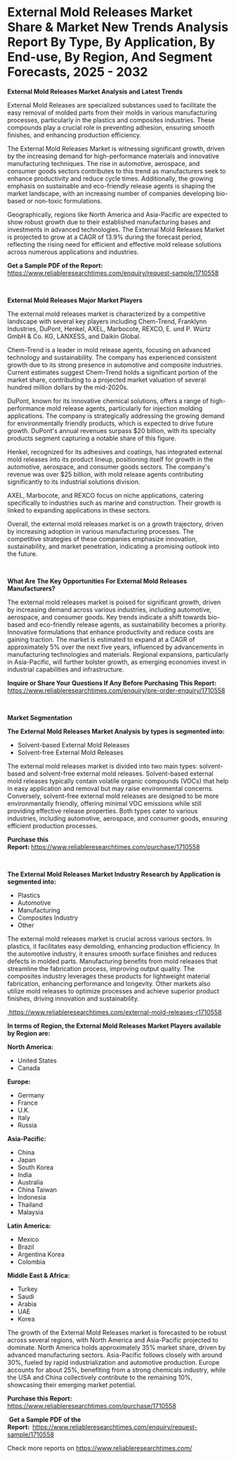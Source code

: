 <p><h1>External Mold Releases Market Share & Market New Trends Analysis Report By Type, By Application, By End-use, By Region, And Segment Forecasts, 2025 - 2032</h1></p><p><strong>External Mold Releases Market Analysis and Latest Trends</strong></p>
<p><p>External Mold Releases are specialized substances used to facilitate the easy removal of molded parts from their molds in various manufacturing processes, particularly in the plastics and composites industries. These compounds play a crucial role in preventing adhesion, ensuring smooth finishes, and enhancing production efficiency.</p><p>The External Mold Releases Market is witnessing significant growth, driven by the increasing demand for high-performance materials and innovative manufacturing techniques. The rise in automotive, aerospace, and consumer goods sectors contributes to this trend as manufacturers seek to enhance productivity and reduce cycle times. Additionally, the growing emphasis on sustainable and eco-friendly release agents is shaping the market landscape, with an increasing number of companies developing bio-based or non-toxic formulations.</p><p>Geographically, regions like North America and Asia-Pacific are expected to show robust growth due to their established manufacturing bases and investments in advanced technologies. The External Mold Releases Market is projected to grow at a CAGR of 13.9% during the forecast period, reflecting the rising need for efficient and effective mold release solutions across numerous applications and industries.</p></p>
<p><strong>Get a Sample PDF of the Report:&nbsp;</strong> <a href="https://www.reliableresearchtimes.com/enquiry/request-sample/1710558?utm_campaign=3034&utm_medium=2&utm_source=Github&utm_content=ia&utm_term=27032025&utm_id=external-mold-releases">https://www.reliableresearchtimes.com/enquiry/request-sample/1710558</a></p>
<p>&nbsp;</p>
<p><strong>External Mold Releases Major Market Players</strong></p>
<p><p>The external mold releases market is characterized by a competitive landscape with several key players including Chem-Trend, Franklynn Industries, DuPont, Henkel, AXEL, Marbocote, REXCO, E. und P. Würtz GmbH & Co. KG, LANXESS, and Daikin Global. </p><p>Chem-Trend is a leader in mold release agents, focusing on advanced technology and sustainability. The company has experienced consistent growth due to its strong presence in automotive and composite industries. Current estimates suggest Chem-Trend holds a significant portion of the market share, contributing to a projected market valuation of several hundred million dollars by the mid-2020s.</p><p>DuPont, known for its innovative chemical solutions, offers a range of high-performance mold release agents, particularly for injection molding applications. The company is strategically addressing the growing demand for environmentally friendly products, which is expected to drive future growth. DuPont's annual revenues surpass $20 billion, with its specialty products segment capturing a notable share of this figure.</p><p>Henkel, recognized for its adhesives and coatings, has integrated external mold releases into its product lineup, positioning itself for growth in the automotive, aerospace, and consumer goods sectors. The company's revenue was over $25 billion, with mold release agents contributing significantly to its industrial solutions division.</p><p>AXEL, Marbocote, and REXCO focus on niche applications, catering specifically to industries such as marine and construction. Their growth is linked to expanding applications in these sectors. </p><p>Overall, the external mold releases market is on a growth trajectory, driven by increasing adoption in various manufacturing processes. The competitive strategies of these companies emphasize innovation, sustainability, and market penetration, indicating a promising outlook into the future.</p></p>
<p>&nbsp;</p>
<p><strong>What Are The Key Opportunities For External Mold Releases Manufacturers?</strong></p>
<p><p>The external mold releases market is poised for significant growth, driven by increasing demand across various industries, including automotive, aerospace, and consumer goods. Key trends indicate a shift towards bio-based and eco-friendly release agents, as sustainability becomes a priority. Innovative formulations that enhance productivity and reduce costs are gaining traction. The market is estimated to expand at a CAGR of approximately 5% over the next five years, influenced by advancements in manufacturing technologies and materials. Regional expansions, particularly in Asia-Pacific, will further bolster growth, as emerging economies invest in industrial capabilities and infrastructure.</p></p>
<p><strong>Inquire or Share Your Questions If Any Before Purchasing This Report:</strong> <a href="https://www.reliableresearchtimes.com/enquiry/pre-order-enquiry/1710558?utm_campaign=3034&utm_medium=2&utm_source=Github&utm_content=ia&utm_term=27032025&utm_id=external-mold-releases">https://www.reliableresearchtimes.com/enquiry/pre-order-enquiry/1710558</a></p>
<p>&nbsp;</p>
<p><strong>Market Segmentation</strong></p>
<p><strong>The External Mold Releases Market Analysis by types is segmented into:</strong></p>
<p><ul><li>Solvent-based External Mold Releases</li><li>Solvent-free External Mold Releases</li></ul></p>
<p><p>The external mold releases market is divided into two main types: solvent-based and solvent-free external mold releases. Solvent-based external mold releases typically contain volatile organic compounds (VOCs) that help in easy application and removal but may raise environmental concerns. Conversely, solvent-free external mold releases are designed to be more environmentally friendly, offering minimal VOC emissions while still providing effective release properties. Both types cater to various industries, including automotive, aerospace, and consumer goods, ensuring efficient production processes.</p></p>
<p><strong>Purchase this Report:&nbsp;</strong><a href="https://www.reliableresearchtimes.com/purchase/1710558?utm_campaign=3034&utm_medium=2&utm_source=Github&utm_content=ia&utm_term=27032025&utm_id=external-mold-releases">https://www.reliableresearchtimes.com/purchase/1710558</a></p>
<p>&nbsp;</p>
<p><strong>The External Mold Releases Market Industry Research by Application is segmented into:</strong></p>
<p><ul><li>Plastics</li><li>Automotive</li><li>Manufacturing</li><li>Composites Industry</li><li>Other</li></ul></p>
<p><p>The external mold releases market is crucial across various sectors. In plastics, it facilitates easy demolding, enhancing production efficiency. In the automotive industry, it ensures smooth surface finishes and reduces defects in molded parts. Manufacturing benefits from mold releases that streamline the fabrication process, improving output quality. The composites industry leverages these products for lightweight material fabrication, enhancing performance and longevity. Other markets also utilize mold releases to optimize processes and achieve superior product finishes, driving innovation and sustainability.</p></p>
<p><a href="https://www.reliableresearchtimes.com/external-mold-releases-r1710558?utm_campaign=3034&utm_medium=2&utm_source=Github&utm_content=ia&utm_term=27032025&utm_id=external-mold-releases">&nbsp;https://www.reliableresearchtimes.com/external-mold-releases-r1710558</a></p>
<p><strong>In terms of Region, the External Mold Releases Market Players available by Region are:</strong></p>
<p>
    <p> <strong> North America: </strong>
        <ul>
            <li>United States</li>
            <li>Canada</li>
        </ul>
        </p> 
    <p> <strong> Europe: </strong>
        <ul>
            <li>Germany</li>
            <li>France</li>
            <li>U.K.</li>
            <li>Italy</li>
            <li>Russia</li>
        </ul>
        </p> 
    <p> <strong> Asia-Pacific: </strong>
        <ul>
            <li>China</li>
            <li>Japan</li>
            <li>South Korea</li>
            <li>India</li>
            <li>Australia</li>
            <li>China Taiwan</li>
            <li>Indonesia</li>
            <li>Thailand</li>
            <li>Malaysia</li>
        </ul>
        </p> 
    <p> <strong> Latin America: </strong>
        <ul>
            <li>Mexico</li>
            <li>Brazil</li>
            <li>Argentina Korea</li>
            <li>Colombia</li>
        </ul>
        </p> 
    <p> <strong> Middle East & Africa: </strong>
        <ul>
            <li>Turkey</li>
            <li>Saudi</li>
            <li>Arabia</li>
            <li>UAE</li>
            <li>Korea</li>
        </ul>
    </p>
    </p>
<p><p>The growth of the External Mold Releases market is forecasted to be robust across several regions, with North America and Asia-Pacific projected to dominate. North America holds approximately 35% market share, driven by advanced manufacturing sectors. Asia-Pacific follows closely with around 30%, fueled by rapid industrialization and automotive production. Europe accounts for about 25%, benefiting from a strong chemicals industry, while the USA and China collectively contribute to the remaining 10%, showcasing their emerging market potential.</p></p>
<p><strong>Purchase this Report: </strong><a href="https://www.reliableresearchtimes.com/purchase/1710558?utm_campaign=3034&utm_medium=2&utm_source=Github&utm_content=ia&utm_term=27032025&utm_id=external-mold-releases">https://www.reliableresearchtimes.com/purchase/1710558</a></p>
<p>&nbsp;<strong>Get a Sample PDF of the Report:&nbsp;&nbsp;</strong><a href="https://www.reliableresearchtimes.com/enquiry/request-sample/1710558?utm_campaign=3034&utm_medium=2&utm_source=Github&utm_content=ia&utm_term=27032025&utm_id=external-mold-releases">https://www.reliableresearchtimes.com/enquiry/request-sample/1710558</a></p>
<p><strong></strong></p>
<p>Check more reports on <a href="https://www.reliableresearchtimes.com/?utm_campaign=3034&utm_medium=2&utm_source=Github&utm_content=ia&utm_term=27032025&utm_id=external-mold-releases">https://www.reliableresearchtimes.com/</a></p>